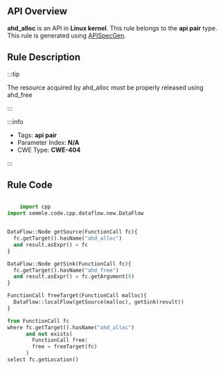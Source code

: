---
---


## API Overview
**ahd_alloc** is an API in **Linux kernel**. This rule belongs to the **api pair** type. This rule is generated using [APISpecGen](../../tools/APISpecGen).
## Rule Description

:::tip

The resource acquired by ahd_alloc must be properly released using ahd_free

:::

:::info

- Tags: **api pair**
- Parameter Index: **N/A**
- CWE Type: **CWE-404**

:::

## Rule Code
```python

    import cpp
import semmle.code.cpp.dataflow.new.DataFlow


DataFlow::Node getSource(FunctionCall fc){
  fc.getTarget().hasName("ahd_alloc")
  and result.asExpr() = fc
}

DataFlow::Node getSink(FunctionCall fc){
  fc.getTarget().hasName("ahd_free")
  and result.asExpr() = fc.getArgument(0)
}

FunctionCall freeTarget(FunctionCall malloc){
  DataFlow::localFlow(getSource(malloc), getSink(result))
}

from FunctionCall fc
where fc.getTarget().hasName("ahd_alloc")
      and not exists(
        FunctionCall free| 
        free = freeTarget(fc)
      )
select fc.getLocation()

    
```